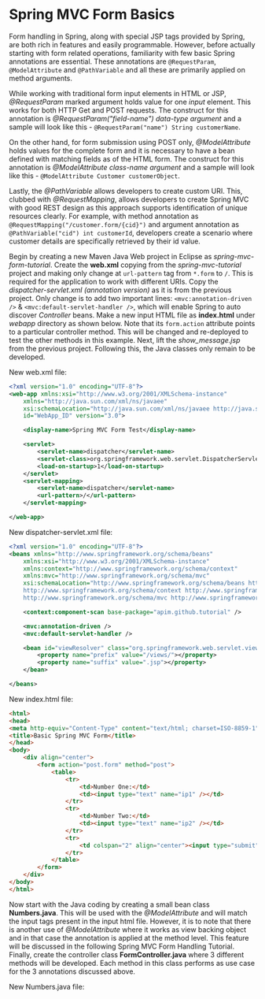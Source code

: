 # Spring MVC Form Basics

Form handling in Spring, along with special JSP tags provided by Spring, are both rich in features and easily programmable. However, before actually starting with form related operations, familiarity with few basic Spring annotations are essential. These annotations are `@RequestParam`, `@ModelAttribute` and `@PathVariable` and all these are primarily applied on method arguments.

While working with traditional form input elements in HTML or JSP, *@RequestParam* marked argument holds value for one *input* element. This works for both HTTP Get and POST requests. The construct for this annotation is *@RequestParam("field-name") data-type argument* and a sample will look like this - `@RequestParam("name") String customerName`.

On the other hand, for form submission using POST only, *@ModelAttribute* holds values for the complete form and it is necessary to have a bean defined with matching fields as of the HTML form. The construct for this annotation is *@ModelAttribute class-name argument* and a sample will look like this - `@ModelAttribute Customer customerObject`.

Lastly, the *@PathVariable* allows developers to create custom URI. This, clubbed with *@RequestMapping*, allows developers to create Spring MVC with good REST design as this approach supports identification of unique resources clearly. For example, with method annotation as `@RequestMapping("/customer.form/{cid}")` and argument annotation as `@PathVariable("cid") int customerId`, developers create a scenario where customer details are specifically retrieved by their id value.

Begin by creating a new Maven Java Web project in Eclipse as *spring-mvc-form-tutorial*. Create the **web.xml** copying from the *spring-mvc-tutorial* project and making only change at `url-pattern` tag from `*.form` to `/`. This is required for the application to work with different URIs. Copy the *dispatcher-servlet.xml (annotation version)* as it is from the previous project. Only change is to add two important lines: `<mvc:annotation-driven />` & `<mvc:default-servlet-handler />`, which will enable Spring to auto discover *Controller* beans. Make a new input HTML file as **index.html** under *webapp* directory as shown below. Note that its `form.action` attribute points to a particular controller method. This will be changed and re-deployed to test the other methods in this example. Next, lift the *show_message.jsp* from the previous project. Following this, the Java classes only remain to be developed.

New web.xml file:

```xml
<?xml version="1.0" encoding="UTF-8"?>
<web-app xmlns:xsi="http://www.w3.org/2001/XMLSchema-instance"
	xmlns="http://java.sun.com/xml/ns/javaee"
	xsi:schemaLocation="http://java.sun.com/xml/ns/javaee http://java.sun.com/xml/ns/javaee/web-app_3_0.xsd"
	id="WebApp_ID" version="3.0">

	<display-name>Spring MVC Form Test</display-name>

	<servlet>
		<servlet-name>dispatcher</servlet-name>
		<servlet-class>org.springframework.web.servlet.DispatcherServlet</servlet-class>
		<load-on-startup>1</load-on-startup>
	</servlet>
	<servlet-mapping>
		<servlet-name>dispatcher</servlet-name>
		<url-pattern>/</url-pattern>
	</servlet-mapping>

</web-app>
```

New dispatcher-servlet.xml file:

```xml
<?xml version="1.0" encoding="UTF-8"?>
<beans xmlns="http://www.springframework.org/schema/beans"
	xmlns:xsi="http://www.w3.org/2001/XMLSchema-instance"
	xmlns:context="http://www.springframework.org/schema/context"
	xmlns:mvc="http://www.springframework.org/schema/mvc"
	xsi:schemaLocation="http://www.springframework.org/schema/beans http://www.springframework.org/schema/beans/spring-beans.xsd 
	http://www.springframework.org/schema/context http://www.springframework.org/schema/context/spring-context.xsd
	http://www.springframework.org/schema/mvc http://www.springframework.org/schema/mvc/spring-mvc.xsd">

	<context:component-scan base-package="apim.github.tutorial" />

	<mvc:annotation-driven />
	<mvc:default-servlet-handler />

	<bean id="viewResolver" class="org.springframework.web.servlet.view.InternalResourceViewResolver">
		<property name="prefix" value="/views/"></property>
		<property name="suffix" value=".jsp"></property>
	</bean>

</beans>
```

New index.html file:

```html
<html>
<head>
<meta http-equiv="Content-Type" content="text/html; charset=ISO-8859-1">
<title>Basic Spring MVC Form</title>
</head>
<body>
	<div align="center">
		<form action="post.form" method="post">
			<table>
				<tr>
					<td>Number One:</td>
					<td><input type="text" name="ip1" /></td>
				</tr>
				<tr>
					<td>Number Two:</td>
					<td><input type="text" name="ip2" /></td>
				</tr>
				<tr>
					<td colspan="2" align="center"><input type="submit" value="Do Sum"></td>
				</tr>
			</table>
		</form>
	</div>
</body>
</html>
```

Now start with the Java coding by creating a small bean class **Numbers.java**. This will be used with the *@ModelAttribute* and will match the input tags present in the input html file. However, it is to note that there is another use of *@ModelAttribute* where it works as view backing object and in that case the annotation is applied at the method level. This feature will be discussed in the following Spring MVC Form Handling Tutorial. Finally, create the controller class **FormController.java** where 3 different methods will be developed. Each method in this class performs as use case for the 3 annotations discussed above.

New Numbers.java file: